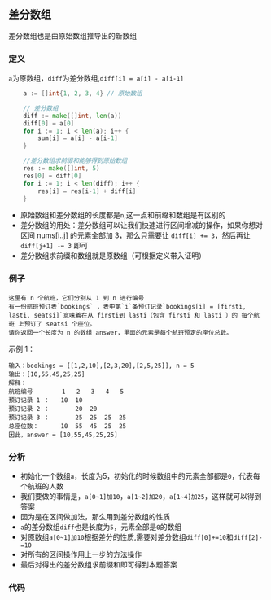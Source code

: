 ## 差分数组
差分数组也是由原始数组推导出的新数组
### 定义
`a`为原数组，`diff`为差分数组,`diff[i] = a[i] - a[i-1]`
```go
	a := []int{1, 2, 3, 4} // 原始数组

	// 差分数组
	diff := make([]int, len(a))
	diff[0] = a[0]
	for i := 1; i < len(a); i++ {
		sum[i] = a[i] - a[i-1]
	}

	//差分数组求前缀和能够得到原始数组
	res := make([]int, 5)
	res[0] = diff[0]
	for i := 1; i < len(diff); i++ {
		res[i] = res[i-1] + diff[i]
	}
```
- 原始数组和差分数组的长度都是`n`,这一点和前缀和数组是有区别的
- 差分数组的用处：差分数组可以让我们快速进行区间增减的操作，如果你想对区间 nums[i..j] 的元素全部加 3，那么只需要让 `diff[i] += 3`，然后再让 `diff[j+1] -= 3` 即可
- 差分数组求前缀和数组就是原数组（可根据定义带入证明）
### 例子
```
这里有 n 个航班，它们分别从 1 到 n 进行编号
有一份航班预订表`bookings` ，表中第`i`条预订记录`bookings[i] = [firsti, lasti, seatsi]`意味着在从 firsti到 lasti（包含 firsti 和 lasti ）的 每个航班 上预订了 seatsi 个座位。
请你返回一个长度为 n 的数组 answer，里面的元素是每个航班预定的座位总数。

```
示例 1：
```
输入：bookings = [[1,2,10],[2,3,20],[2,5,25]], n = 5
输出：[10,55,45,25,25]
解释：
航班编号        1   2   3   4   5
预订记录 1 ：   10  10
预订记录 2 ：       20  20
预订记录 3 ：       25  25  25  25
总座位数：      10  55  45  25  25
因此，answer = [10,55,45,25,25]
```
### 分析
- 初始化一个数组`a`，长度为5，初始化的时候数组中的元素全部都是`0`，代表每个航班的人数
- 我们要做的事情是，`a[0~1]加10`，`a[1~2]加20`，`a[1~4]加25`，这样就可以得到答案
- 因为是在区间做加法，那么用到差分数组的性质
- `a`的差分数组`diff`也是长度为`5`，元素全部是`0`的数组
- 对原数组`a[0~1]加10`根据差分的性质,需要对差分数组`diff[0]+=10`和`diff[2]-=10`
- 对所有的区间操作用上一步的方法操作
- 最后对得出的差分数组求前缀和即可得到本题答案

### 代码
 
